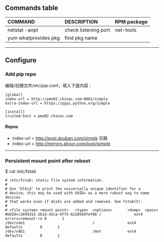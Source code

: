 ## Commands table
|COMMAND             |DESCRIPTION                     |RPM package           |
|:-------------------|:-------------------------------|:---------------------|
|netstat -anpt       |check listening port            |net-tools             |
|yum whatprovides pkg|find pkg name

---

## Configure
### Add pip repo
编辑/创建文件/etc/pip.conf，填入下面内容：
```
[global]
index-url = http://pmo02.chinac.com:8001/simple
extra-index-url = https://pypi.python.org/simple

[install]
trusted-host = pmo02.chinac.com
```

#### Repos
- index-url = http://pypi.douban.com/simple  豆瓣
- index-url = http://mirrors.aliyun.com/pypi/simple

---

### Persistent mount point after reboot
$ cat /etc/fstab
```
# /etc/fstab: static file system information.
#
# Use 'blkid' to print the universally unique identifier for a
# device; this may be used with UUID= as a more robust way to name devices
# that works even if disks are added and removed. See fstab(5).
#
# <file system> <mount point>   <type>  <options>       <dump>  <pass>
#UUID=c3699352-2b1d-43ca-9f75-82205697ef08 /               ext4    errors=remount-ro 0       1
/dev/vda1                               /               ext4    defaults        0       1
/dev/vdb1                               /mnt            ext4    defaults        0       1
```
